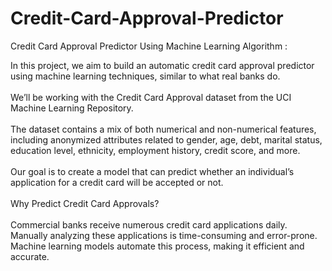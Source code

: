 # Credit-Card-Approval-Predictor
Credit Card Approval Predictor Using Machine Learning Algorithm : <br>

In this project, we aim to build an automatic credit card approval predictor using machine learning techniques, similar to what real banks do. <br>
<br>
We’ll be working with the Credit Card Approval dataset from the UCI Machine Learning Repository. <br>
<br>
The dataset contains a mix of both numerical and non-numerical features, including anonymized attributes related to gender, age, debt, marital status, education level, ethnicity, employment history, credit score, and more. <br>
<br>
Our goal is to create a model that can predict whether an individual’s application for a credit card will be accepted or not. <br>
<br>
Why Predict Credit Card Approvals? <br>
<br>
Commercial banks receive numerous credit card applications daily.<br>
Manually analyzing these applications is time-consuming and error-prone.<br>
Machine learning models automate this process, making it efficient and accurate.<br>
